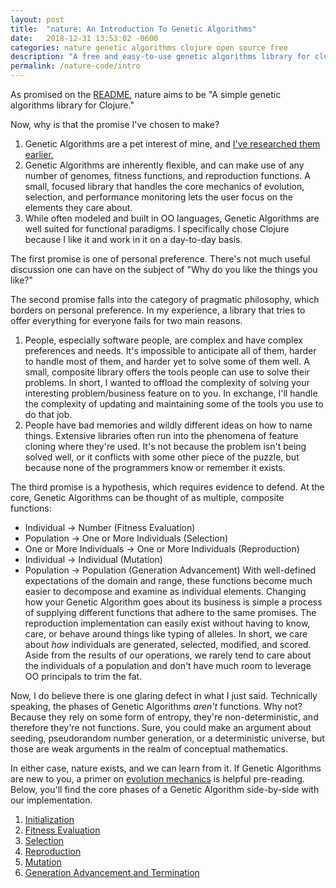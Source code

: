 ```yaml
---
layout: post
title:  "nature: An Introduction To Genetic Algorithms"
date:   2018-12-31 13:53:02 -0600
categories: nature genetic algorithms clojure open source free
description: "A free and easy-to-use genetic algorithms library for clojure"
permalink: /nature-code/intro
---
```


As promised on the [README](https://github.com/nnichols/nature), nature aims to be "A simple genetic algorithms library for Clojure."

Now, why is that the promise I've chosen to make?
1. Genetic Algorithms are a pet interest of mine, and [I've researched them earlier.](https://digitalcommons.iwu.edu/jwprc/2013/oralpres8/1/)
2. Genetic Algorithms are inherently flexible, and can make use of any number of genomes, fitness functions, and reproduction functions.
A small, focused library that handles the core mechanics of evolution, selection, and performance monitoring lets the user focus on the elements they care about.
3. While often modeled and built in OO languages, Genetic Algorithms are well suited for functional paradigms.
I specifically chose Clojure because I like it and work in it on a day-to-day basis.

The first promise is one of personal preference.
There's not much useful discussion one can have on the subject of "Why do you like the things you like?"

The second promise falls into the category of pragmatic philosophy, which borders on personal preference.
In my experience, a library that tries to offer everything for everyone fails for two main reasons.
1. People, especially software people, are complex and have complex preferences and needs.
It's impossible to anticipate all of them, harder to handle most of them, and harder yet to solve some of them well.
A small, composite library offers the tools people can use to solve their problems.
In short, I wanted to offload the complexity of solving your interesting problem/business feature on to you.
In exchange, I'll handle the complexity of updating and maintaining some of the tools you use to do that job.
2. People have bad memories and wildly different ideas on how to name things.
Extensive libraries often run into the phenomena of feature cloning where they're used.
It's not because the problem isn't being solved well, or it conflicts with some other piece of the puzzle, but because none of the programmers know or remember it exists.

The third promise is a hypothesis, which requires evidence to defend.
At the core, Genetic Algorithms can be thought of as multiple, composite functions:
* Individual -> Number (Fitness Evaluation)
* Population -> One or More Individuals (Selection)
* One or More Individuals -> One or More Individuals (Reproduction)
* Individual -> Individual (Mutation)
* Population -> Population (Generation Advancement)
With well-defined expectations of the domain and range, these functions become much easier to decompose and examine as individual elements.
Changing how your Genetic Algorithm goes about its business is simple a process of supplying different functions that adhere to the same promises.
The reproduction implementation can easily exist without having to know, care, or behave around things like typing of alleles.
In short, we care about *how* individuals are generated, selected, modified, and scored.
Aside from the results of our operations, we rarely tend to care about the individuals of a population and don't have much room to leverage OO principals to trim the fat.

Now, I do believe there is one glaring defect in what I just said.
Technically speaking, the phases of Genetic Algorithms *aren't* functions.
Why not?
Because they rely on some form of entropy, they're non-deterministic, and therefore they're not functions.
Sure, you could make an argument about seeding, pseudorandom number generation, or a deterministic universe, but those are weak arguments in the realm of conceptual mathematics.

In either case, nature exists, and we can learn from it.
If Genetic Algorithms are new to you, a primer on [evolution mechanics](https://nnichols.github.io/nature-code/evolution-mechanics) is helpful pre-reading.
Below, you'll find the core phases of a Genetic Algorithm side-by-side with our implementation.
1. [Initialization](https://nnichols.github.io/nature-code/initialization)
2. [Fitness Evaluation](https://nnichols.github.io/nature-code/fitness-evaluation)
3. [Selection](https://nnichols.github.io/nature-code/selection)
4. [Reproduction](https://nnichols.github.io/nature-code/reproduction)
5. [Mutation](https://nnichols.github.io/nature-code/mutation)
6. [Generation Advancement and Termination](https://nnichols.github.io/nature-code/termination)

